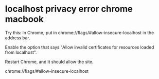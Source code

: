 # localhost privacy error chrome macbook


Try this: In Chrome, put in chrome://flags/#allow-insecure-localhost in the address bar. 

Enable the option that says "Allow invalid certificates for resources loaded from localhost". 


Restart Chrome, and it should allow the site.


chrome://flags/#allow-insecure-localhost
